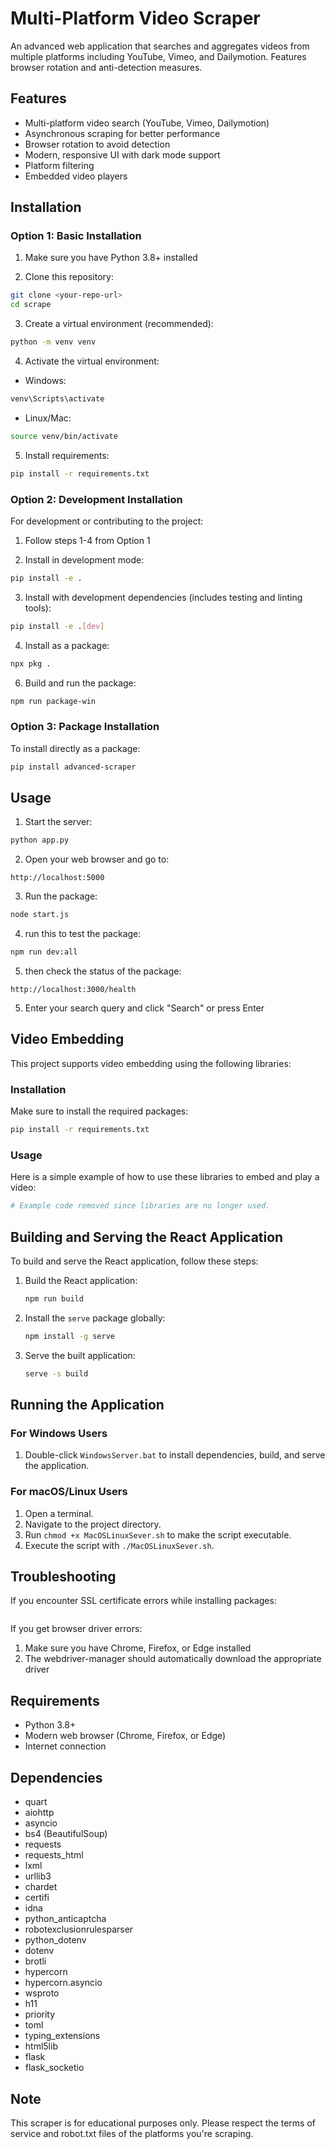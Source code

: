 # Multi-Platform Video Scraper

An advanced web application that searches and aggregates videos from multiple platforms including YouTube, Vimeo, and Dailymotion. Features browser rotation and anti-detection measures.

## Features

- Multi-platform video search (YouTube, Vimeo, Dailymotion)
- Asynchronous scraping for better performance
- Browser rotation to avoid detection
- Modern, responsive UI with dark mode support
- Platform filtering
- Embedded video players

## Installation

### Option 1: Basic Installation

1. Make sure you have Python 3.8+ installed

2. Clone this repository:
```bash
git clone <your-repo-url>
cd scrape
```

3. Create a virtual environment (recommended):
```bash
python -m venv venv
```

4. Activate the virtual environment:
- Windows:
```bash
venv\Scripts\activate
```
- Linux/Mac:
```bash
source venv/bin/activate
```

5. Install requirements:
```bash
pip install -r requirements.txt
```

### Option 2: Development Installation

For development or contributing to the project:

1. Follow steps 1-4 from Option 1

2. Install in development mode:
```bash
pip install -e .
```

3. Install with development dependencies (includes testing and linting tools):
```bash
pip install -e .[dev]
```
4. Install as a package:
```bash
npx pkg .
```
6. Build and run the package:
```bash
npm run package-win
```
### Option 3: Package Installation

To install directly as a package:

```bash
pip install advanced-scraper
```

## Usage

1. Start the server:
```bash
python app.py
```

2. Open your web browser and go to:
```
http://localhost:5000
```
3. Run the package:
```bash
node start.js
```
4. run this to test the package:
```bash
npm run dev:all
```
5. then check the status of the package:
```
http://localhost:3000/health
```
5. Enter your search query and click "Search" or press Enter

## Video Embedding

This project supports video embedding using the following libraries:

### Installation

Make sure to install the required packages:

```bash
pip install -r requirements.txt
```

### Usage

Here is a simple example of how to use these libraries to embed and play a video:

```python
# Example code removed since libraries are no longer used.
```

## Building and Serving the React Application

To build and serve the React application, follow these steps:

1. Build the React application:
   ```bash
   npm run build
   ```

2. Install the `serve` package globally:
   ```bash
   npm install -g serve
   ```

3. Serve the built application:
   ```bash
   serve -s build
   ```
## Running the Application

### For Windows Users
1. Double-click `WindowsServer.bat` to install dependencies, build, and serve the application.

### For macOS/Linux Users
1. Open a terminal.
2. Navigate to the project directory.
3. Run `chmod +x MacOSLinuxSever.sh` to make the script executable.
4. Execute the script with `./MacOSLinuxSever.sh`.

## Troubleshooting

If you encounter SSL certificate errors while installing packages:
```bash

```

If you get browser driver errors:
1. Make sure you have Chrome, Firefox, or Edge installed
2. The webdriver-manager should automatically download the appropriate driver

## Requirements

- Python 3.8+
- Modern web browser (Chrome, Firefox, or Edge)
- Internet connection

## Dependencies

- quart
- aiohttp
- asyncio
- bs4 (BeautifulSoup)
- requests
- requests_html
- lxml
- urllib3
- chardet
- certifi
- idna
- python_anticaptcha
- robotexclusionrulesparser
- python_dotenv
- dotenv
- brotli
- hypercorn
- hypercorn.asyncio
- wsproto
- h11
- priority
- toml
- typing_extensions
- html5lib
- flask
- flask_socketio

## Note

This scraper is for educational purposes only. Please respect the terms of service and robot.txt files of the platforms you're scraping.
